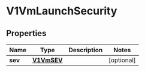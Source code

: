 # V1VmLaunchSecurity

## Properties
Name | Type | Description | Notes
------------ | ------------- | ------------- | -------------
**sev** | [**V1VmSEV**](V1VmSEV.md) |  |  [optional]

